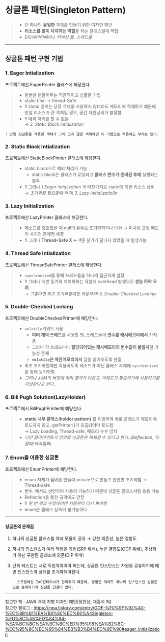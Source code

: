 # 싱글톤 패턴(Singleton Pattern)
> - 단 하나의 **유일한** 객체를 만들기 위한 디자인 패턴
> - **리소스를 많이 차지하는 역할**을 하는 클래스일때 적합 
> - _EX)데이터베이스 커넥션 풀, 스레드풀_

<hr>

## 싱글톤 패턴 구현 기법

### 1. Eager Intialization
프로젝트에선 EagerPrinter 클래스에 해당한다.
> - 한번만 만들어두는 직관적이고 심플한 기법
> - static final &rarr; thread-Safe  
> - !! static 멤버는 당장 객체를 사용하지 않더라도 메모리에 적재하기 떄문에 만일 리소스가 큰 객체일 경우, 공간 자원낭비가 발생함  
> - !! 예외 처리를 할 수 없음  
    &rarr; _2. Static Block Intialization_

    ! 만일 싱글톤을 적용한 객체가 그리 크지 않은 객체라면 이 기법으로 적용해도 무리는 없다.
    
### 2. Static Block Intialization
프로젝트에선 StaticBlockPrinter 클래스에 해당한다.
> - static block으로 예외 처리가 가능  
>   -   static block은 클래스가 로딩되고 **클래스 변수가 준비된 후에** 실행되는 블록
> - !! 그러나 *1.Eager Intialization* 과 마찬가지로 static에 의한 리소스 낭비  
    &rarr; _초기화를 필요할때 하자! 3. Lazy Initializatio0n_

### 3. Lazy Initialization
프로젝트에선 LazyPrinter 클래스에 해당한다.
> - 메소드를 호출했을 때 null의 유무로 초기화하거나 반환 &rarr; 미사용 고정 메모리 차지의 문제점 해결
> - !! 그러나 **Thread-Safe X** &larr; if문 분기가 끝나지 않았을 때 발생가능

### 4. Thread Safe Intialization
프로젝트에선 ThreadSafePrinter 클래스에 해당한다.
> - `synchronzied`를 통해 쓰레드들을 하나씩 접근하게 설정
> - !! 그러나 매번 동기화 처리화하는 작업에 overhead 발생으로 **성능 하락 우려**  
    &rarr; _그렇다면 최초 초기화할때만 적용하자! 5. Double-Checked Locking_

### 5. Double-Checked Locking
프로젝트에선 DoubleCheckedPrinter에 해당한다.
> - `volatile`키워드 사용
>   - **여러 개의 쓰레드**를 사용할 땐, 쓰레드들이 **변수를 캐시메모리에서** 가져옴
>   - 그러나 각 쓰레드마다 **할당되어있는 캐시메모리의 변수값이 불일치**할 가능성 존재
>   - **`volatile`은 메인메모리에서** 값을 읽어오도록 만듦
> - 최초 초기화할때만 적용하도록 메소드가 아닌 클래스 자체에 `synchronized`를 통해 동기화함
> - _그러나 JVM의 버전에 따라 결과가 다르고, 이해도가 필요하기에 사용하기를 지양한다고 한다.._

### 6. Bill Pugh Solution(LazyHolder)
프로젝트에서 BillPughPrinter에 해당한다.
> - **static 내부 클래스(holder pattern)** 를 이용하여 바로 클래스가 메모리에 로드되지 않고, getPrinter()가 호출되어야 로드됨  
  &rarr; Lazy Loading, Thread-safe, 메모리 누수 방지
> - _다만 클라이언트가 임의로 싱글톤은 해체할 수 있다고 한다..(Reflection, 직렬화/역직렬화)_

### 7. Enum을 이용한 싱글톤
프로젝트에선 EnumPrinter에 해당한다.
> - enum 자체가 멤버를 만들때 private으로 만들고 한번만 초기화함 &rarr; Thread-safe
> - 변수, 메서드 선언하여 사용이 가능하기 때문에 싱글톤 클래스처럼 응용 가능
> - Reflection을 통한 공격에도 안전
> - _!! 한 번 짜고 수정하려면 처음부터 다시 짜야함_
> - enum은 클래스 상속이 불가능하다

<hr> 

#### 싱글톤의 문제점
1. 하나의 싱글톤 클래스를 여러 모듈이 공유 &rarr; 강한 의존성, 높은 결합도
2. 하나의 인스턴스가 여러 책임을 가짐(SRP 위배), 높은 결합도(OCP 위배), 추상화가 아닌 구현된 클래스에 의존(DIP 위배)
3. 단위 테스트는 서로 독립적이어야 하는데, 싱글톤 인스턴스는 자원을 공유하기에 매번 인스턴스의 상태를 초기화해야한다.

         스프링에선 IoC컨테이너가 관리하기 때문에, 평범한 객체도 하나의 인스턴스인 싱글톤으로 존재하기에 싱글톤 단점이 없다.


<hr>

참고한 책 : JAVA 객체 지향 디자인 패턴(정인상, 채홍석 저)  
참고한 블로그 : https://inpa.tistory.com/entry/GOF-%F0%9F%92%A0-%EC%8B%B1%EA%B8%80%ED%86%A4Singleton-%ED%8C%A8%ED%84%B4-%EA%BC%BC%EA%BC%BC%ED%95%98%EA%B2%8C-%EC%95%8C%EC%95%84%EB%B3%B4%EC%9E%90#eager_initialization